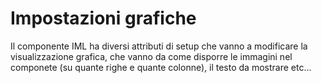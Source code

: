 # Impostazioni grafiche

Il componente IML ha diversi attributi di setup che vanno a modificare la visualizzazione grafica, che vanno da come disporre le immagini nel componete (su quante righe e quante colonne), il testo da mostrare etc...

